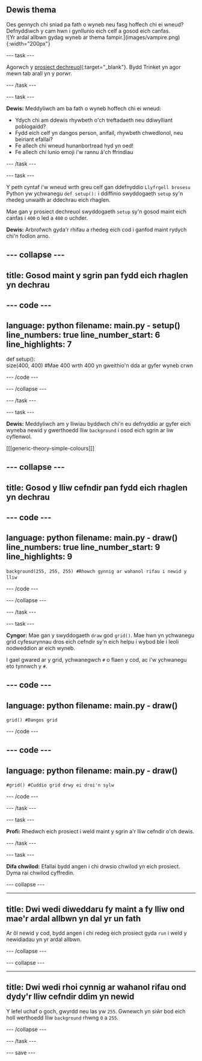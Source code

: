 ## Dewis thema

<div style="display: flex; flex-wrap: wrap">
<div style="flex-basis: 200px; flex-grow: 1; margin-right: 15px;">
Oes gennych chi sniad pa fath o wyneb neu fasg hoffech chi ei wneud? Defnyddiwch y cam hwn i gynllunio eich celf a gosod eich canfas.
</div>
<div>
![Yr ardal allbwn gydag wyneb ar thema fampir.](images/vampire.png){:width="200px"}
</div>
</div>

--- task ---

Agorwch y [prosiect dechreuol](https://trinket.io/library/trinkets/54d15b9cdf){:target="_blank"}. Bydd Trinket yn agor mewn tab arall yn y porwr.

--- /task ---

--- task ---

**Dewis:** Meddyliwch am ba fath o wyneb hoffech chi ei wneud:
+ Ydych chi am ddewis rhywbeth o'ch treftadaeth neu ddiwylliant poblogaidd?
+ Fydd eich celf yn dangos person, anifail, rhywbeth chwedlonol, neu beiriant efallai?
+ Fe allech chi wneud hunanbortread hyd yn oed!
+ Fe allech chi lunio emoji i'w rannu â'ch ffrindiau

--- /task ---

--- task ---

Y peth cyntaf i'w wneud wrth greu celf gan ddefnyddio `Llyfrgell brosesu` Python yw ychwanegu `def setup():` i ddiffinio swyddogaeth `setup` sy'n rhedeg unwaith ar ddechrau eich rhaglen.

Mae gan y prosiect dechreuol swyddogaeth `setup` sy'n gosod maint eich canfas i `400` o led a `400` o uchder.

**Dewis:** Arbrofwch gyda'r rhifau a rhedeg eich cod i ganfod maint rydych chi'n fodlon arno.

--- collapse ---
---
title: Gosod maint y sgrin pan fydd eich rhaglen yn dechrau
---

--- code ---
---
language: python
filename: main.py - setup()
line_numbers: true
line_number_start: 6
line_highlights: 7
---
def setup():   
    size(400, 400) #Mae 400 wrth 400 yn gweithio'n dda ar gyfer wyneb crwn

--- /code ---

--- /collapse ---

--- /task ---

--- task ---

**Dewis:** Meddyliwch am y lliwiau byddwch chi'n eu defnyddio ar gyfer eich wyneba newid y gwerthoedd lliw `background` i osod eich sgrin ar liw cyflenwol.

[[[generic-theory-simple-colours]]]

--- collapse ---
---
title: Gosod y lliw cefndir pan fydd eich rhaglen yn dechrau
---

--- code ---
---
language: python
filename: main.py - draw()
line_numbers: true
line_number_start: 9
line_highlights: 9
---
    background(255, 255, 255) #Rhowch gynnig ar wahanol rifau i newid y lliw 

--- /code ---

--- /collapse ---

--- /task ---

--- task ---

**Cyngor:** Mae gan y swyddogaeth `draw` god `grid()`. Mae hwn yn ychwanegu grid cyfesurynnau dros eich cefndir sy'n eich helpu i wybod ble i leoli nodweddion ar eich wyneb.

I gael gwared ar y grid, ychwanegwch `#` o flaen y cod, ac i'w ychwanegu eto tynnwch y `#`.

--- code ---
---
language: python
filename: main.py - draw()
---

    grid() #Dangos grid

--- /code ---

--- code ---
---
language: python
filename: main.py - draw()
---

    #grid() #Cuddio grid drwy ei droi'n sylw

--- /code ---

--- /task ---

--- task ---

**Profi:** Rhedwch eich prosiect i weld maint y sgrin a'r lliw cefndir o'ch dewis.

--- /task ---


--- task ---

**Difa chwilod:** Efallai bydd angen i chi drwsio chwilod yn eich prosiect. Dyma rai chwilod cyffredin.

--- collapse ---

---
title: Dwi wedi diweddaru fy maint a fy lliw ond mae'r ardal allbwn yn dal yr un fath
---

Ar ôl newid y cod, bydd angen i chi redeg eich prosiect gyda `run` i weld y newidiadau yn yr ardal allbwn.

--- /collapse ---

--- collapse ---

---
title: Dwi wedi rhoi cynnig ar wahanol rifau ond dydy'r lliw cefndir ddim yn newid
---

Y lefel uchaf o goch, gwyrdd neu las yw `255`. Gwnewch yn siŵr bod eich holl werthoedd lliw `background` rhwng `0` a `255`.

--- /collapse ---

--- /task ---

--- save ---
